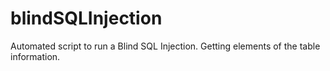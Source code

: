 # blindSQLInjection
Automated script to run a Blind SQL Injection. Getting elements of the table information.
